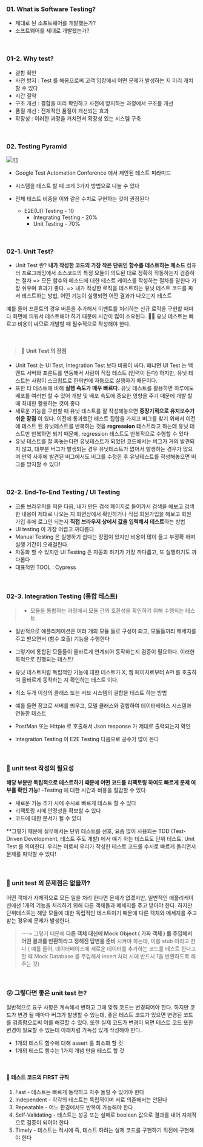 ### 01. What is Software Testing?

- 제대로 된 소프트웨어를 개발했는가?
- 소프트웨어를 제대로 개발했는가?

<br />

### 01-2. Why test?

>

- 결함 확인
- 사전 방지 : Test 를 해봄으로써 고객 입장에서 어떤 문제가 발생하는 지 미리 캐치 할 수 있다
- 시간 절약
- 구조 개선 : 결함을 미리 확인하고 사전에 방지하는 과정에서 구조를 개선
- 품질 개선 : 전체적인 품질이 개선되는 효과
- 확장성 : 이러한 과정을 거치면서 확장성 있는 시스템 구축

<br />

### 02. Testing Pyramid

![](https://images.velog.io/images/effypark/post/d56c89ac-c24f-47f8-a845-0df5f171d1f8/image.png)![]

- Google Test Automation Conference 에서 제안된 테스트 피라미드
- 시스템을 테스트 할 때 크게 3가지 방법으로 나눌 수 있다
- 전체 테스트 비중을 이와 같은 수치로 구현하는 것이 권장된다

  - E2E(UI) Testing - 10
    - Integrating Testing - 20%
    - Unit Testing - 70%

<br />

### 02-1. Unit Test?

- Unit Test 란?
  **내가 작성한 코드의 가장 작은 단위인 함수를 테스트하는 메소드**
  컴퓨터 프로그래밍에서 소스코드의 특정 모듈이 의도된 대로 정확히 작동하는지 검증하는 절차
  => 모든 함수와 메소드에 대한 테스트 케이스를 작성하는 절차를 말한다
  가장 쉬우며 효과가 좋다.
  => 내가 작성한 로직을 테스트하는 유닛 테스트 코드를 짜서 테스트하는 방법, 어떤 기능이 실행되면 어떤 결과가 나오는지 테스트

예를 들어 프론트의 경우 버튼을 추가해서 이벤트를 처리하는 신규 로직을 구현할 때마다 화면에 띄워서 테스트해야 하기 때문에 시간이 많이 소요된다.
👋🏻 유닛 테스트는 빠르고 비용이 싸므로 개발할 때 필수적으로 작성해야 한다.

<br/>

> #### 📌 Unit Test 의 장점

- Unit Test 는 UI Test, Integration Test 보다 비용이 싸다. 왜냐면 UI Test 는 백엔드 서버와 프론트를 연동해서 사람이 직접 테스트 (인력이 든다) 하지만, 유닛 테스트는 사람이 스크립트로 한꺼번에 자동으로 실행하기 때문이다.
- 또한 타 테스트에 비해 **실행 속도가 매우 빠르다.** 유닛 테스트를 활용하면 하루에도 배포를 여러번 할 수 있어 개발 및 배포 속도에 중요한 영향을 주기 때문에 개발 할 때 최대한 활용하는 것이 좋다
- 새로운 기능을 구현할 때 유닛 테스트를 잘 작성해놓으면 **중장기적으로 유지보수가 쉬운 장점** 이 있다. 이전에 통과했던 테스트 집합을 가지고 버그를 찾기 위해서 이전에 테스트 된 유닛테스트를 반복하는 것을 **regression** 테스트라고 하는데 유닛 테스트만 반복하면 되기 때문에, regression 테스트도 반복적으로 수행할 수 있다
- 유닛 테스트를 잘 짜놓는다면 유닛테스트가 되었던 코드에서는 버그가 거의 발견되지 않고, 대부분 버그가 발생되는 경우 유닛테스트가 없어서 발생하는 경우가 많으며 만약 사후에 발견된 버그에서도 버그를 수정한 후 유닛테스트를 작성해놓으면 버그를 방지할 수 있다!

<br />

### 02-2. End-To-End Testing / UI Testing

- 크롬 브라우저를 띄운 다음, 내가 만든 검색 페이지로 들어가서 검색을 해보고 검색한 내용이 제대로 나오는 지 화면상에서 확인하거나 직접 회원가입을 해보고 회원 가입 후에 로그인 되는지 **직접 브라우저 상에서 값을 입력해서 테스트**하는 방법
- UI testing 이 가장 어렵고 까다롭다
- Manual Testing 은 실행하기 쉽다는 장점이 있지만 비용이 많이 들고 부정확 하며 실행 기간이 오래걸린다.
- 자동화 할 수 있지만 UI Testing 은 자동화 하기가 가장 까다롭고, 또 실행하기도 까다롭다
- 대표적인 TOOL : Cypress

<br />

### 02-3. Integration Testing (통합 테스트)

> - 모듈을 통합하는 과정에서 모듈 간의 호환성을 확인하기 위해 수행되는 테스트

- 일반적으로 애플리케이션은 여러 개의 모듈 들로 구성이 되고, 모듈들끼리 메세지를 주고 받으면서 (함수 호출) 기능을 수행한다
- 그렇기에 통합된 모듈들이 올바르게 연계되어 동작하는지 검증이 필요하다. 이러한 목적으로 진행되는 테스트!
- 유닛 테스트처럼 독립적인 기능에 대한 테스트가 X, 웹 페이지로부터 API 를 호출하여 올바르게 동작하는 지 확인하는 테스트 이다.

- 최소 두개 이상의 클래스 또는 서브 시스템의 결합을 테스트 하는 방법
- 예를 들면 장고로 서버를 띄우고, 모델 클래스와 결합하여 데이터베이스 시스템과 연동한 테스트
- PostMan 또는 Httpie 로 호출해서 Json response 가 제대로 출력되는지 확인
- Integration Testing 이 E2E Testing 다음으로 공수가 많이 든다

<br />

### 📝 unit test 작성의 필요성

**해당 부분만 독립적으로 테스트하기 때문에 어떤 코드를 리팩토링 하여도 빠르게 문제 여부를 확인 가능!**
-Testing 에 대한 시간과 비용을 절감할 수 있다

- 새로운 기능 추가 시에 수시로 빠르게 테스트 할 수 있다
- 리팩토링 시에 안정성을 확보할 수 있다
- 코드에 대한 문서가 될 수 있다

\*\*그렇기 때문에 실무에서는 단위 테스트를 선호, 요즘 많이 사용되는 TDD (Test-Driven Development, 테스트 주도 개발) 에서 얘기 하는 테스트도 단위 테스트, Unit Test 를 의미한다. 우리는 이로써 우리가 작성한 테스트 코드를 수시로 빠르게 돌리면서 문제를 파악할 수 있다!

<br />

### 🤔 unit test 의 문제점은 없을까?

어떤 객체가 자체적으로 모든 일을 처리 한다면 문제가 없겠지만, 일반적인 애플리케이션에선 1개의 기능을 처리하기 위해 다른 객체들과 메세지를 주고 받아야 한다. 하지만 단위테스트는 해당 모듈에 대한 독립적인 테스트이기 때문에 다른 객체와 메세지를 주고 받는 경우에 문제가 발생한다.

> ---> 그렇기 때문에 **다른 객체 대신에 Mock Object ( 가짜 객체 ) 를 주입해서 어떤 결과를 반환하라고 정해진 답변을 준비** 시켜야 하는데, 이를 stub 이라고 한다
> ( 예를 들어, 데이터베이스에 새로운 데이터를 추가하는 코드를 테스트 한다고 할 때 Mock Database 를 주입해서 insert 처리 시에 반드시 1을 반환하도록 해주는 것)

<br />

### 😮 그렇다면 좋은 unit test 는?

일반적으로 요구 사항은 계속해서 변하고 그에 맞춰 코드는 변경되어야 한다. 하지만 코드가 변경 될 때마다 버그가 발생할 수 있는데, 좋은 테스트 코드가 있으면 변경된 코드를 검증함으로써 이를 해결할 수 있다. 또한 실제 코드가 변경이 되면 테스트 코드 또한 변경이 필요할 수 있는데 아래처럼 가독성 있게 작성해야 한다.

- 1개의 테스트 함수에 대해 assert 를 최소화 할 것
- 1개의 테스트 함수는 1가지 개념 만을 테스트 할 것

<br />

#### 📕 테스트 코드의 FIRST 규칙

1. Fast - 테스트는 빠르게 동작하고 자주 돌릴 수 있어야 한다
2. Independent - 각각의 테스트는 독립적이며 서로 의존해서는 안된다
3. Repeatable - 어느 환경에서도 반복이 가능해야 한다
4. Self-Validating - 테스트는 성공 또는 실패로 boolean 값으로 결과를 내어 자체적으로 검증이 되어야 한다
5. Timely - 테스트는 적시에 즉, 테스트 하려는 실제 코드를 구현하기 직전에 구현해야 한다
